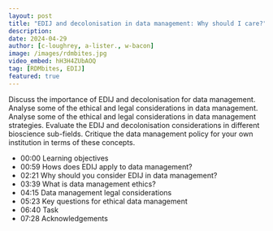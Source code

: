 ```yaml
---
layout: post
title: "EDIJ and decolonisation in data management: Why should I care?"
description: 
date: 2024-04-29
author: [c-loughrey, a-lister., w-bacon]
image: /images/rdmbites.jpg
video_embed: hH3H4ZUbAOQ
tag: [RDMbites, EDIJ]
featured: true
---
```


Discuss the importance of EDIJ and decolonisation for data management. Analyse some of the ethical and legal considerations in data management. 
Analyse some of the ethical and legal considerations in data management strategies.
Evaluate the EDIJ and decolonisation considerations in different bioscience sub-fields. 
Critique the data management policy for your own institution in terms of these concepts. 


- 00:00 Learning objectives
- 00:59 Hows does EDIJ apply to data management?
- 02:21 Why should you consider EDIJ in data management?
- 03:39 What is data management ethics?
- 04:15 Data management legal considerations
- 05:23 Key questions for ethical data management
- 06:40 Task
- 07:28 Acknowledgements
